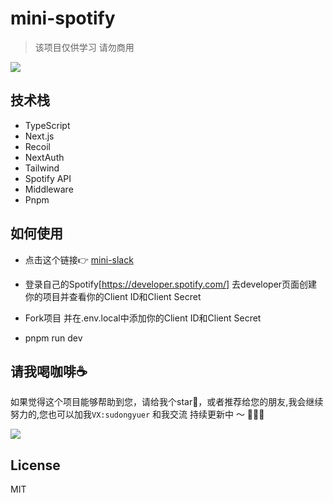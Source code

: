 # mini-spotify
> 该项目仅供学习 请勿商用

![](https://tva1.sinaimg.cn/large/e6c9d24egy1h1wyyrk6myj21kr0u00we.jpg)
## 技术栈

- TypeScript
- Next.js
- Recoil
- NextAuth
- Tailwind
- Spotify API
- Middleware
- Pnpm

## 如何使用

- 点击这个链接👉 [mini-slack](https://mini-spotify-rose.vercel.app/)

-  登录自己的Spotify[https://developer.spotify.com/] 去developer页面创建你的项目并查看你的Client ID和Client Secret

- Fork项目 并在.env.local中添加你的Client ID和Client Secret

- pnpm run dev



## 请我喝咖啡☕️
如果觉得这个项目能够帮助到您，请给我个star🌟，或者推荐给您的朋友,我会继续努力的,您也可以加我`VX:sudongyuer` 和我交流
持续更新中 ～ 🚀🚀🚀

![](https://tva1.sinaimg.cn/large/e6c9d24egy1h1h9qs8rhmj20u00u0765.jpg)

## License
MIT
